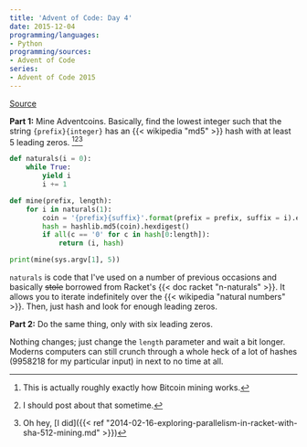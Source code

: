 ```yaml
---
title: 'Advent of Code: Day 4'
date: 2015-12-04
programming/languages:
- Python
programming/sources:
- Advent of Code
series:
- Advent of Code 2015
---
```

<a href="http://adventofcode.com/2015/day/4">Source</a>

**Part 1:** Mine Adventcoins. Basically, find the lowest integer such that the string `{prefix}{integer}` has an {{< wikipedia "md5" >}} hash with at least 5 leading zeros. [^1][^2][^3]

<!--more-->

```python
def naturals(i = 0):
    while True:
        yield i
        i += 1

def mine(prefix, length):
    for i in naturals(1):
        coin = '{prefix}{suffix}'.format(prefix = prefix, suffix = i).encode('utf-8')
        hash = hashlib.md5(coin).hexdigest()
        if all(c == '0' for c in hash[0:length]):
            return (i, hash)

print(mine(sys.argv[1], 5))
```

`naturals` is code that I've used on a number of previous occasions and basically ~~stole~~ borrowed from Racket's {{< doc racket "n-naturals" >}}. It allows you to iterate indefinitely over the {{< wikipedia "natural numbers" >}}. Then, just hash and look for enough leading zeros.

**Part 2:** Do the same thing, only with six leading zeros.

Nothing changes; just change the `length` parameter and wait a bit longer. Moderns computers can still crunch through a whole heck of a lot of hashes (9958218 for my particular input) in next to no time at all.

[^1]: This is actually roughly exactly how Bitcoin mining works.
[^2]: I should post about that sometime.
[^3]: Oh hey, [I did]({{< ref "2014-02-16-exploring-parallelism-in-racket-with-sha-512-mining.md" >}})